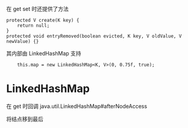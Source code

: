 在 get set 时还提供了方法

    protected V create(K key) {
        return null;
    }
    protected void entryRemoved(boolean evicted, K key, V oldValue, V newValue) {}

其内部由 LinkedHashMap 支持

        this.map = new LinkedHashMap<K, V>(0, 0.75f, true);
        
# LinkedHashMap
在 get 时回调 java.util.LinkedHashMap#afterNodeAccess

将结点移到最后